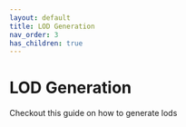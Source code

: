 ```yaml
---
layout: default
title: LOD Generation
nav_order: 3
has_children: true
---
```

# LOD Generation
Checkout this guide on how to generate lods